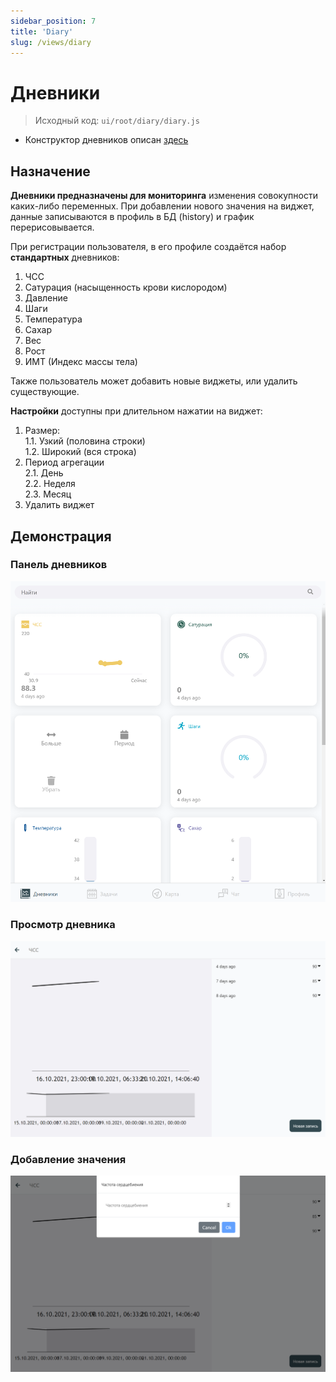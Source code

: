 ```yaml
---
sidebar_position: 7
title: 'Diary'
slug: /views/diary
---
```


# Дневники

> Исходный код: `ui/root/diary/diary.js`  

* Конструктор дневников описан [здесь](http://localhost:3001/docs/views/constructors#конструктор-дневников)

## Назначение

**Дневники предназначены для мониторинга** изменения совокупности каких-либо переменных. 
При добавлении нового значения на виджет, данные записываются в профиль в БД (history) и график перерисовывается.

При регистрации пользователя, в его профиле создаётся набор **стандартных** дневников:
1. ЧСС
2. Сатурация (насыщенность крови кислородом)
3. Давление
4. Шаги
5. Температура
6. Сахар
7. Вес
8. Рост
9. ИМТ (Индекс массы тела)

Также пользователь может добавить новые виджеты, или удалить существующие.

**Настройки** доступны при длительном нажатии на виджет:
1. Размер:  
1.1. Узкий (половина строки)  
1.2. Широкий (вся строка)  
2. Период агрегации  
2.1. День  
2.2. Неделя  
2.3. Месяц  
3. Удалить виджет

## Демонстрация 

### Панель дневников

!["Дневники"](../../../../static/img/presentation/diary/web/diary.png)

<!-- <h4 align="center">Панель дневников</h4> -->

### Просмотр дневника
 

!["Полный просмотр"](../../../../static/img/presentation/diary/web/diaryFull.png)

<!-- <h4 align="center">Просмотр дневника</h4> -->

### Добавление значения

!["Добавление значения"](../../../../static/img/presentation/diary/web/diaryAdd.png)

<!-- <h4 align="center">Добавление нового значения</h4> -->

